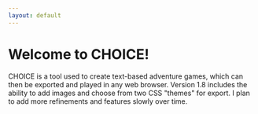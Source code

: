 ```yaml
---
layout: default
---
```


# Welcome to CHOICE!
CHOICE is a tool used to create text-based adventure games, which can then be exported and played in any web browser. Version 1.8 includes the ability to add images and choose from two CSS "themes" for export. I plan to add more refinements and features slowly over time.

